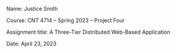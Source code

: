 Name: Justice Smith

Course: CNT 4714 – Spring 2023 – Project Four

Assignment title: A Three-Tier Distributed Web-Based Application

Date: April 23, 2023
